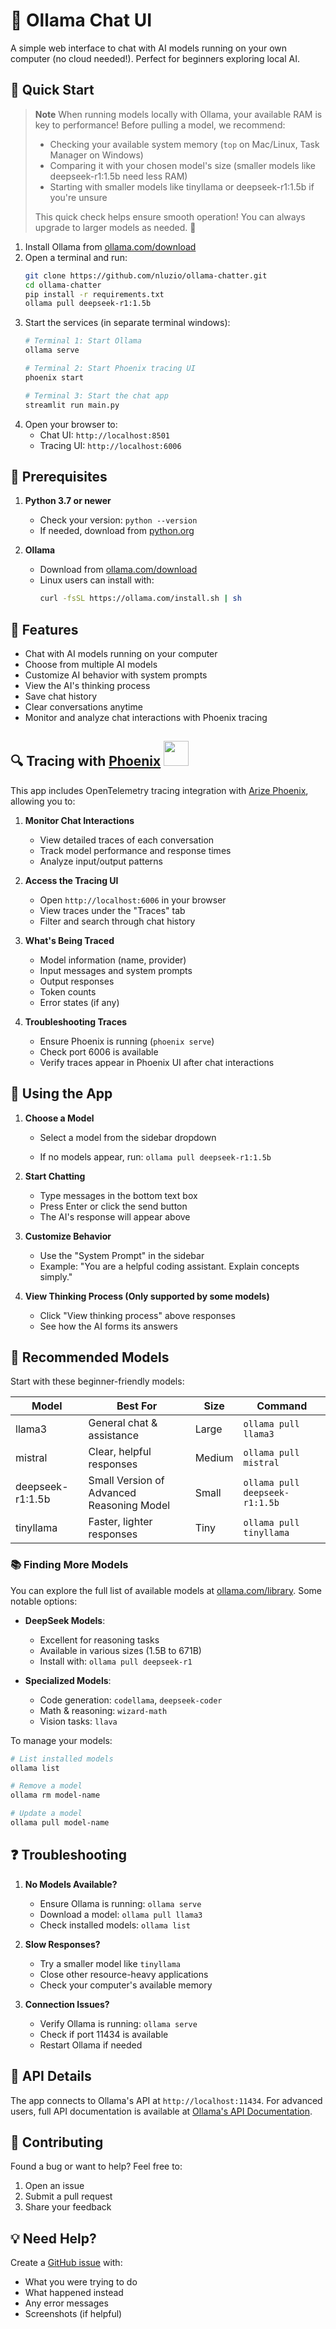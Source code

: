 # 🚀 Ollama Chat UI

A simple web interface to chat with AI models running on your own computer (no cloud needed!). Perfect for beginners exploring local AI.

## 🌟 Quick Start

> **Note**
> When running models locally with Ollama, your available RAM is key to performance! Before pulling a model, we recommend:
> - Checking your available system memory (`top` on Mac/Linux, Task Manager on Windows)
> - Comparing it with your chosen model's size (smaller models like deepseek-r1:1.5b need less RAM)
> - Starting with smaller models like tinyllama or deepseek-r1:1.5b if you're unsure
> 
> This quick check helps ensure smooth operation! You can always upgrade to larger models as needed. 🚀


1. Install Ollama from [ollama.com/download](https://ollama.com/download)
2. Open a terminal and run:
   ```bash
   git clone https://github.com/nluzio/ollama-chatter.git
   cd ollama-chatter
   pip install -r requirements.txt
   ollama pull deepseek-r1:1.5b
   ```
3. Start the services (in separate terminal windows):
   ```bash
   # Terminal 1: Start Ollama
   ollama serve
   ```
   ```bash
   # Terminal 2: Start Phoenix tracing UI
   phoenix start
   ```
   ```bash
   # Terminal 3: Start the chat app
   streamlit run main.py
   ```
4. Open your browser to:
   - Chat UI: `http://localhost:8501`
   - Tracing UI: `http://localhost:6006`

## 🧰 Prerequisites

1. **Python 3.7 or newer**
   - Check your version: `python --version`
   - If needed, download from [python.org](https://www.python.org/downloads/)

2. **Ollama**
   - Download from [ollama.com/download](https://ollama.com/download)
   - Linux users can install with:
     ```bash
     curl -fsSL https://ollama.com/install.sh | sh
     ```

## 📖 Features

- Chat with AI models running on your computer
- Choose from multiple AI models
- Customize AI behavior with system prompts
- View the AI's thinking process
- Save chat history
- Clear conversations anytime
- Monitor and analyze chat interactions with Phoenix tracing

## 🔍 Tracing with [Phoenix](https://phoenix.arize.com/) <img src="https://github.com/user-attachments/assets/cc795f64-ba2e-484f-af4e-2d273146eb5d" width="40">


This app includes OpenTelemetry tracing integration with [Arize Phoenix](https://docs.arize.com/phoenix), allowing you to:

1. **Monitor Chat Interactions**
   - View detailed traces of each conversation
   - Track model performance and response times
   - Analyze input/output patterns

2. **Access the Tracing UI**
   - Open `http://localhost:6006` in your browser
   - View traces under the "Traces" tab
   - Filter and search through chat history

3. **What's Being Traced**
   - Model information (name, provider)
   - Input messages and system prompts
   - Output responses
   - Token counts
   - Error states (if any)

4. **Troubleshooting Traces**
   - Ensure Phoenix is running (`phoenix serve`)
   - Check port 6006 is available
   - Verify traces appear in Phoenix UI after chat interactions

## 💭 Using the App

1. **Choose a Model**
   - Select a model from the sidebar dropdown

   - If no models appear, run: `ollama pull deepseek-r1:1.5b`

2. **Start Chatting**
   - Type messages in the bottom text box
   - Press Enter or click the send button
   - The AI's response will appear above

3. **Customize Behavior**
   - Use the "System Prompt" in the sidebar
   - Example: "You are a helpful coding assistant. Explain concepts simply."

4. **View Thinking Process (Only supported by some models)**
   - Click "View thinking process" above responses
   - See how the AI forms its answers

## 🤖 Recommended Models

Start with these beginner-friendly models:

| Model     | Best For                    | Size    | Command               |
|-----------|----------------------------|---------|----------------------|
| llama3    | General chat & assistance  | Large  | `ollama pull llama3` |
| mistral   | Clear, helpful responses   | Medium  | `ollama pull mistral`|
| deepseek-r1:1.5b | Small Version of Advanced Reasoning Model | Small   | `ollama pull deepseek-r1:1.5b` |
| tinyllama | Faster, lighter responses  | Tiny   | `ollama pull tinyllama` |

### 📚 Finding More Models

You can explore the full list of available models at [ollama.com/library](https://ollama.com/library). Some notable options:

- **DeepSeek Models**: 
  - Excellent for reasoning tasks
  - Available in various sizes (1.5B to 671B)
  - Install with: `ollama pull deepseek-r1`

- **Specialized Models**:
  - Code generation: `codellama`, `deepseek-coder`
  - Math & reasoning: `wizard-math`
  - Vision tasks: `llava`

To manage your models:
```bash
# List installed models
ollama list

# Remove a model
ollama rm model-name

# Update a model
ollama pull model-name
```

## ❓ Troubleshooting

1. **No Models Available?**
   - Ensure Ollama is running: `ollama serve`
   - Download a model: `ollama pull llama3`
   - Check installed models: `ollama list`

2. **Slow Responses?**
   - Try a smaller model like `tinyllama`
   - Close other resource-heavy applications
   - Check your computer's available memory

3. **Connection Issues?**
   - Verify Ollama is running: `ollama serve`
   - Check if port 11434 is available
   - Restart Ollama if needed

## 🔧 API Details

The app connects to Ollama's API at `http://localhost:11434`. For advanced users, full API documentation is available at [Ollama's API Documentation](https://github.com/ollama/ollama/blob/main/docs/api.md).

## 🤝 Contributing

Found a bug or want to help? Feel free to:
1. Open an issue
2. Submit a pull request
3. Share your feedback

## 💡 Need Help?

Create a [GitHub issue](https://github.com/nluzio/ollama-chatter/issues) with:
- What you were trying to do
- What happened instead
- Any error messages
- Screenshots (if helpful) 
